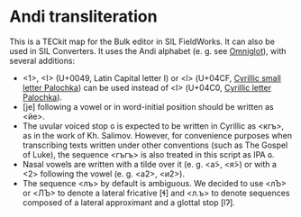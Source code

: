 # Andi transliteration
This is a TECkit map for the Bulk editor in SIL FieldWorks. It can also be used in SIL Converters. It uses the Andi alphabet (e. g. see [Omniglot](http://www.omniglot.com/writing/andi.htm)), with several additions:

*  <1>, \<I\> (U+0049, Latin Capital letter I) or <ӏ> (U+04CF, [ Cyrillic small letter Palochka](https://en.wikipedia.org/wiki/Palochka)) can be used instead of <Ӏ> (U+04C0, [Cyrillic letter Palochka](https://en.wikipedia.org/wiki/Palochka)).
* [je] following a vowel or in word-initial position should be written as <йе>.
* The uvular voiced stop ɢ is expected to be written in Cyrillic as <кгъ>, as in the work of Kh. Salimov. However, for convenience purposes when transcribing texts written under other conventions (such as The Gospel of Luke), the sequence <гъгъ> is also treated in this script as IPA ɢ.
* Nasal vowels are written with a tilde over it (e. g. <а̃>, <я̃>) or with a <2> following the vowel (e. g. <а2>, <и2>).
* The sequence <лъ> by default is ambiguous. We decided to use <лЪ> or <ЛЪ> to denote a lateral fricative [ɬ] and <л.ъ> to denote sequences composed of a lateral approximant and a glottal stop [lʔ].


